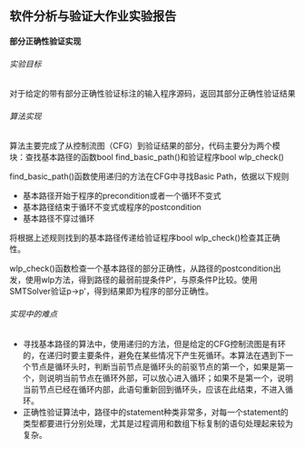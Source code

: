 ## 软件分析与验证大作业实验报告

#### 部分正确性验证实现

###### 实验目标

对于给定的带有部分正确性验证标注的输入程序源码，返回其部分正确性验证结果

###### 算法实现

算法主要完成了从控制流图（CFG）到验证结果的部分，代码主要分为两个模块：查找基本路径的函数bool find_basic_path()和验证程序bool wlp_check()

find_basic_path()函数使用递归的方法在CFG中寻找Basic Path，依据以下规则

- 基本路径开始于程序的precondition或者一个循环不变式
- 基本路径结束于循环不变式或程序的postcondition
- 基本路径不穿过循环

将根据上述规则找到的基本路径传递给验证程序bool wlp_check()检查其正确性。



wlp_check()函数检查一个基本路径的部分正确性，从路径的postcondition出发，使用wlp方法，得到路径的最弱前提条件P‘，与原条件P比较。使用SMTSolver验证p->p'，得到结果即为程序的部分正确性。

###### 实现中的难点

- 寻找基本路径的算法中，使用递归的方法，但是给定的CFG控制流图是有环的，在递归时要主要条件，避免在某些情况下产生死循环。本算法在遇到下一个节点是循环头时，判断当前节点是循环头的前驱节点的第一个，如果是第一个，则说明当前节点在循环外部，可以放心进入循环；如果不是第一个，说明当前节点已经在循环内部，此语句重新回到循环头，应该在此结束，不进入循环。
- 正确性验证算法中，路径中的statement种类非常多，对每一个statement的类型都要进行分别处理，尤其是过程调用和数组下标复制的语句处理起来较为复杂。